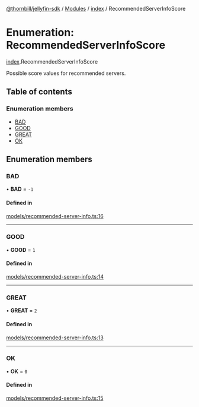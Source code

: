 [@thornbill/jellyfin-sdk](../README.md) / [Modules](../modules.md) / [index](../modules/index.md) / RecommendedServerInfoScore

# Enumeration: RecommendedServerInfoScore

[index](../modules/index.md).RecommendedServerInfoScore

Possible score values for recommended servers.

## Table of contents

### Enumeration members

- [BAD](index.RecommendedServerInfoScore.md#bad)
- [GOOD](index.RecommendedServerInfoScore.md#good)
- [GREAT](index.RecommendedServerInfoScore.md#great)
- [OK](index.RecommendedServerInfoScore.md#ok)

## Enumeration members

### BAD

• **BAD** = `-1`

#### Defined in

[models/recommended-server-info.ts:16](https://github.com/thornbill/jellyfin-sdk-typescript/blob/c65c42e/src/models/recommended-server-info.ts#L16)

___

### GOOD

• **GOOD** = `1`

#### Defined in

[models/recommended-server-info.ts:14](https://github.com/thornbill/jellyfin-sdk-typescript/blob/c65c42e/src/models/recommended-server-info.ts#L14)

___

### GREAT

• **GREAT** = `2`

#### Defined in

[models/recommended-server-info.ts:13](https://github.com/thornbill/jellyfin-sdk-typescript/blob/c65c42e/src/models/recommended-server-info.ts#L13)

___

### OK

• **OK** = `0`

#### Defined in

[models/recommended-server-info.ts:15](https://github.com/thornbill/jellyfin-sdk-typescript/blob/c65c42e/src/models/recommended-server-info.ts#L15)
